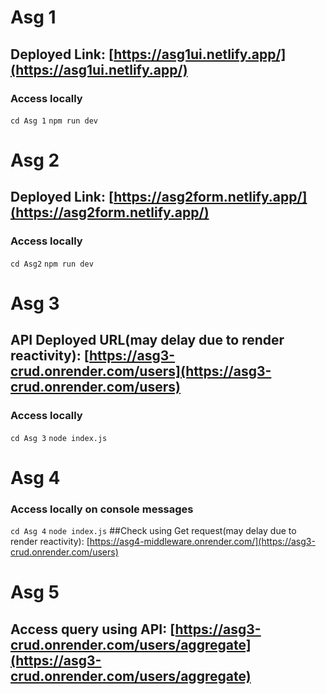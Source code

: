 # Asg 1
## Deployed Link: [https://asg1ui.netlify.app/](https://asg1ui.netlify.app/)
### Access locally
`cd Asg 1`
`npm run dev`

# Asg 2
## Deployed Link: [https://asg2form.netlify.app/](https://asg2form.netlify.app/)
### Access locally
`cd Asg2`
`npm run dev`

# Asg 3
## API Deployed URL(may delay due to render reactivity): [https://asg3-crud.onrender.com/users](https://asg3-crud.onrender.com/users) 
### Access locally
`cd Asg 3`
`node index.js`

# Asg 4
### Access locally on console messages
`cd Asg 4`
`node index.js`
##Check using Get request(may delay due to render reactivity): [https://asg4-middleware.onrender.com/](https://asg3-crud.onrender.com/users)

# Asg 5
## Access query using API: [https://asg3-crud.onrender.com/users/aggregate](https://asg3-crud.onrender.com/users/aggregate)
